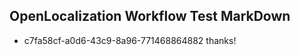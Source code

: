 ## OpenLocalization Workflow Test MarkDown
* c7fa58cf-a0d6-43c9-8a96-771468864882 
thanks!<!--HONumber=Mar16_HO3-->
